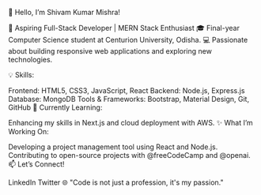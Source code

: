 👋 Hello, I’m Shivam Kumar Mishra!

🚀 Aspiring Full-Stack Developer | MERN Stack Enthusiast
🎓 Final-year Computer Science student at Centurion University, Odisha.
💻 Passionate about building responsive web applications and exploring new technologies.

💡 Skills:

Frontend: HTML5, CSS3, JavaScript, React
Backend: Node.js, Express.js
Database: MongoDB
Tools & Frameworks: Bootstrap, Material Design, Git, GitHub
🌱 Currently Learning:

Enhancing my skills in Next.js and cloud deployment with AWS.
✨ What I’m Working On:

Developing a project management tool using React and Node.js.
Contributing to open-source projects with @freeCodeCamp and @openai.
📫 Let’s Connect!

LinkedIn
Twitter
🌐 "Code is not just a profession, it's my passion."

